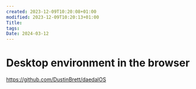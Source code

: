 ```yaml
---
created: 2023-12-09T10:20:08+01:00
modified: 2023-12-09T10:20:13+01:00
Title: 
tags: 
Date: 2024-03-12
---
```


# 
# Desktop environment in the browser

https://github.com/DustinBrett/daedalOS
